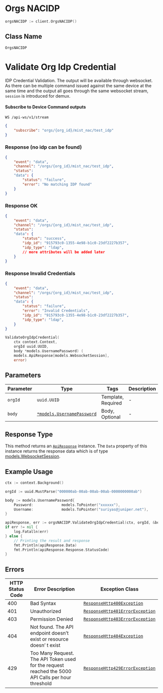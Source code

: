 # Orgs NACIDP

```go
orgsNACIDP := client.OrgsNACIDP()
```

## Class Name

`OrgsNACIDP`


# Validate Org Idp Credential

IDP Credential Validation. The output will be available through websocket. As there can be multiple command issued against the same device at the same time and the output all goes through the same websocket stream, `session` is introduced for demux.

#### Subscribe to Device Command outputs

`WS /api-ws/v1/stream`

```json
{
    "subscribe": "orgs/{org_id}/mist_nac/test_idp"
}

```

### Response (no idp can be found)

```json
{
    "event": "data",
    "channel": "/orgs/{org_id}/mist_nac/test_idp",
    "status": 
    "data": {
        "status": "failure",
        "error": "No matching IDP found"
    }
}

```

### Response OK

```json
{
    "event": "data",
    "channel": "/orgs/{org_id}/mist_nac/test_idp",
    "status": 
    "data": {
        "status": "success",
        "idp_id": "915793c0-1355-4e98-b1c0-23df2227b357",
        "idp_type": "ldap",
        // more attributes will be added later
    }
}

```

### Response Invalid Credentials

```json
{
    "event": "data",
    "channel": "/orgs/{org_id}/mist_nac/test_idp",
    "status": 
    "data": {
        "status": "failure",
        "error": "Invalid Credentials",
        "idp_id": "915793c0-1355-4e98-b1c0-23df2227b357",
        "idp_type": "ldap",
    }
}

```

```go
ValidateOrgIdpCredential(
    ctx context.Context,
    orgId uuid.UUID,
    body *models.UsernamePassword) (
    models.ApiResponse[models.WebsocketSession],
    error)
```

## Parameters

| Parameter | Type | Tags | Description |
|  --- | --- | --- | --- |
| `orgId` | `uuid.UUID` | Template, Required | - |
| `body` | [`*models.UsernamePassword`](../../doc/models/username-password.md) | Body, Optional | - |

## Response Type

This method returns an [`ApiResponse`](../../doc/api-response.md) instance. The `Data` property of this instance returns the response data which is of type [models.WebsocketSession](../../doc/models/websocket-session.md).

## Example Usage

```go
ctx := context.Background()

orgId := uuid.MustParse("000000ab-00ab-00ab-00ab-0000000000ab")

body := models.UsernamePassword{
    Password:             models.ToPointer("xxxxxx"),
    Username:             models.ToPointer("suriyas@juniper.net"),
}

apiResponse, err := orgsNACIDP.ValidateOrgIdpCredential(ctx, orgId, &body)
if err != nil {
    log.Fatalln(err)
} else {
    // Printing the result and response
    fmt.Println(apiResponse.Data)
    fmt.Println(apiResponse.Response.StatusCode)
}
```

## Errors

| HTTP Status Code | Error Description | Exception Class |
|  --- | --- | --- |
| 400 | Bad Syntax | [`ResponseHttp400Exception`](../../doc/models/response-http-400-exception.md) |
| 401 | Unauthorized | [`ResponseHttp401ErrorException`](../../doc/models/response-http-401-error-exception.md) |
| 403 | Permission Denied | [`ResponseHttp403ErrorException`](../../doc/models/response-http-403-error-exception.md) |
| 404 | Not found. The API endpoint doesn’t exist or resource doesn’ t exist | [`ResponseHttp404Exception`](../../doc/models/response-http-404-exception.md) |
| 429 | Too Many Request. The API Token used for the request reached the 5000 API Calls per hour threshold | [`ResponseHttp429ErrorException`](../../doc/models/response-http-429-error-exception.md) |

